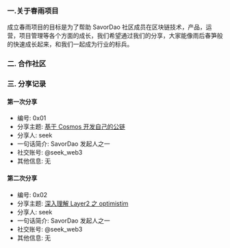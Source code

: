### 一.关于春雨项目

成立春雨项目的目标是为了帮助 SavorDao 社区成员在区块链技术，产品，运营，项目管理等各个方面的成长，我们希望通过我们的分享，大家能像雨后春笋般的快速成长起来，和我们一起成为行业的标兵。

### 二. 合作社区

### 三. 分享记录

#### 第一次分享

- 编号: 0x01
- 分享主题: [基于 Cosmos 开发自己的公链]() 
- 分享人: seek
- 一句话简介: SavorDao 发起人之一    
- 社交账号: @seek_web3
- 其他信息: 无

#### 第二次分享

- 编号: 0x02
- 分享主题: [深入理解 Layer2 之 optimistim](https://github.com/SavourDao/spring-rain/blob/main/src/optimistim.md)
- 分享人: seek
- 一句话简介: SavorDao 发起人之一    
- 社交账号: @seek_web3 
- 其他信息: 无

